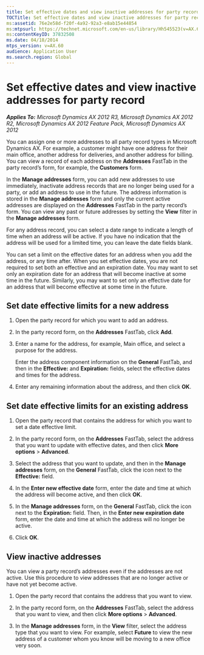```yaml
---
title: Set effective dates and view inactive addresses for party record
TOCTitle: Set effective dates and view inactive addresses for party record
ms:assetid: 76e2e58d-f20f-4a92-92a3-e8ab15e44854
ms:mtpsurl: https://technet.microsoft.com/en-us/library/Hh545523(v=AX.60)
ms:contentKeyID: 37832508
ms.date: 04/18/2014
mtps_version: v=AX.60
audience: Application User
ms.search.region: Global
---
```


# Set effective dates and view inactive addresses for party record 


_**Applies To:** Microsoft Dynamics AX 2012 R3, Microsoft Dynamics AX 2012 R2, Microsoft Dynamics AX 2012 Feature Pack, Microsoft Dynamics AX 2012_

You can assign one or more addresses to all party record types in Microsoft Dynamics AX. For example, a customer might have one address for their main office, another address for deliveries, and another address for billing. You can view a record of each address on the **Addresses** FastTab in the party record’s form, for example, the **Customers** form.

In the **Manage addresses** form, you can add new addresses to use immediately, inactivate address records that are no longer being used for a party, or add an address to use in the future. The address information is stored in the **Manage addresses** form and only the current active addresses are displayed on the **Addresses** FastTab in the party record’s form. You can view any past or future addresses by setting the **View** filter in the **Manage addresses** form.

For any address record, you can select a date range to indicate a length of time when an address will be active. If you have no indication that the address will be used for a limited time, you can leave the date fields blank.

You can set a limit on the effective dates for an address when you add the address, or any time after. When you set effective dates, you are not required to set both an effective and an expiration date. You may want to set only an expiration date for an address that will become inactive at some time in the future. Similarly, you may want to set only an effective date for an address that will become effective at some time in the future.

## Set date effective limits for a new address

1.  Open the party record for which you want to add an address.

2.  In the party record form, on the **Addresses** FastTab, click **Add**.

3.  Enter a name for the address, for example, Main office, and select a purpose for the address.
    
    Enter the address component information on the **General** FastTab, and then in the **Effective:** and **Expiration:** fields, select the effective dates and times for the address.

4.  Enter any remaining information about the address, and then click **OK**.

## Set date effective limits for an existing address

1.  Open the party record that contains the address for which you want to set a date effective limit.

2.  In the party record form, on the **Addresses** FastTab, select the address that you want to update with effective dates, and then click **More options** \> **Advanced**.

3.  Select the address that you want to update, and then in the **Manage addresses** form, on the **General** FastTab, click the icon next to the **Effective:** field.

4.  In the **Enter new effective date** form, enter the date and time at which the address will become active, and then click **OK**.

5.  In the **Manage addresses** form, on the **General** FastTab, click the icon next to the **Expiration:** field. Then, in the **Enter new expiration date** form, enter the date and time at which the address will no longer be active.

6.  Click **OK**.

## View inactive addresses

You can view a party record’s addresses even if the addresses are not active. Use this procedure to view addresses that are no longer active or have not yet become active.

1.  Open the party record that contains the address that you want to view.

2.  In the party record form, on the **Addresses** FastTab, select the address that you want to view, and then click **More options** \> **Advanced**.

3.  In the **Manage addresses** form, in the **View** filter, select the address type that you want to view. For example, select **Future** to view the new address of a customer whom you know will be moving to a new office very soon.

  


